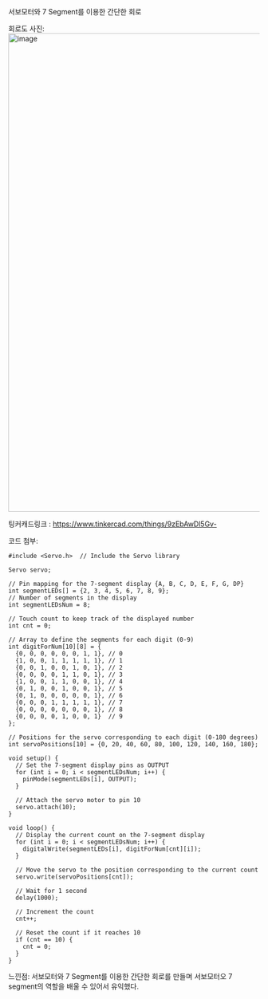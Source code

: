 서보모터와 7 Segment를 이용한 간단한 회로

회로도 사진: <img width="960" alt="image" src="https://github.com/sejongsmarcle/2024_Spring_SMARCLE_Snaegi_Study/assets/70049326/94d68a79-f9a5-465c-a0f5-7c3601b55b5c">

팅커캐드링크 : https://www.tinkercad.com/things/9zEbAwDl5Gv-

코드 첨부:
```
#include <Servo.h>  // Include the Servo library

Servo servo;

// Pin mapping for the 7-segment display {A, B, C, D, E, F, G, DP}
int segmentLEDs[] = {2, 3, 4, 5, 6, 7, 8, 9};
// Number of segments in the display
int segmentLEDsNum = 8;

// Touch count to keep track of the displayed number
int cnt = 0;

// Array to define the segments for each digit (0-9)
int digitForNum[10][8] = {
  {0, 0, 0, 0, 0, 0, 1, 1}, // 0
  {1, 0, 0, 1, 1, 1, 1, 1}, // 1
  {0, 0, 1, 0, 0, 1, 0, 1}, // 2
  {0, 0, 0, 0, 1, 1, 0, 1}, // 3
  {1, 0, 0, 1, 1, 0, 0, 1}, // 4
  {0, 1, 0, 0, 1, 0, 0, 1}, // 5
  {0, 1, 0, 0, 0, 0, 0, 1}, // 6
  {0, 0, 0, 1, 1, 1, 1, 1}, // 7
  {0, 0, 0, 0, 0, 0, 0, 1}, // 8
  {0, 0, 0, 0, 1, 0, 0, 1}  // 9
};

// Positions for the servo corresponding to each digit (0-180 degrees)
int servoPositions[10] = {0, 20, 40, 60, 80, 100, 120, 140, 160, 180};

void setup() {
  // Set the 7-segment display pins as OUTPUT
  for (int i = 0; i < segmentLEDsNum; i++) {
    pinMode(segmentLEDs[i], OUTPUT);
  }

  // Attach the servo motor to pin 10
  servo.attach(10);
}

void loop() {
  // Display the current count on the 7-segment display
  for (int i = 0; i < segmentLEDsNum; i++) {
    digitalWrite(segmentLEDs[i], digitForNum[cnt][i]);
  }

  // Move the servo to the position corresponding to the current count
  servo.write(servoPositions[cnt]);

  // Wait for 1 second
  delay(1000);

  // Increment the count
  cnt++;

  // Reset the count if it reaches 10
  if (cnt == 10) {
    cnt = 0;
  }
}
```




느낀점: 서보모터와 7 Segment를 이용한 간단한 회로를 만들며 서보모터오 7 segment의 역할을 배울 수 있어서 유익했다.
